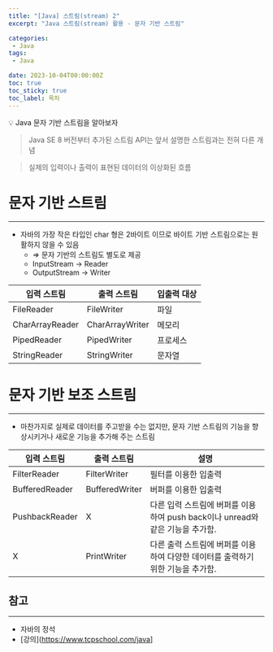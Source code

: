 ```yaml
---
title: "[Java] 스트림(stream) 2"
excerpt: "Java 스트림(stream) 활용 - 문자 기반 스트림"

categories:
 - Java
tags:
 - Java

date: 2023-10-04T00:00:00Z
toc: true
toc_sticky: true
toc_label: 목차
---
```

<aside>
💡 Java 문자 기반 스트림을 알아보자
</aside>


> Java SE 8 버전부터 추가된 스트림 API는 앞서 설명한 스트림과는 전혀 다른 개념

> 실제의 입력이나 출력이 표현된 데이터의 이상화된 흐름


# **문자 기반** 스트림

---

- 자바의 가장 작은 타입인 char 형은 2바이트 이므로 바이트 기반 스트림으로는 원활하지 않을 수 있음
  - ⇒ 문자 기반의 스트림도 별도로 제공
  - InputStream → Reader
  - OutputStream → Writer

| 입력 스트림 | 출력 스트림 | 입출력 대상 |
| --- | --- | --- |
| FileReader | FileWriter | 파일 |
| CharArrayReader | CharArrayWriter | 메모리 |
| PipedReader | PipedWriter | 프로세스 |
| StringReader | StringWriter | 문자열 |

# **문자 기반** 보조 스트림

---

- 마찬가지로 실제로 데이터를 주고받을 수는 없지만, 문자 기반 스트림의 기능을 향상시키거나 새로운 기능을 추가해 주는 스트림

| 입력 스트림 | 출력 스트림 | 설명 |
| --- | --- | --- |
| FilterReader | FilterWriter | 필터를 이용한 입출력 |
| BufferedReader | BufferedWriter | 버퍼를 이용한 입출력 |
| PushbackReader | X | 다른 입력 스트림에 버퍼를 이용하여 push back이나 unread와 같은 기능을 추가함. |
| X | PrintWriter | 다른 출력 스트림에 버퍼를 이용하여 다양한 데이터를 출력하기 위한 기능을 추가함. |

## 참고

---

- 자바의 정석
- [강의](https://www.tcpschool.com/java]
